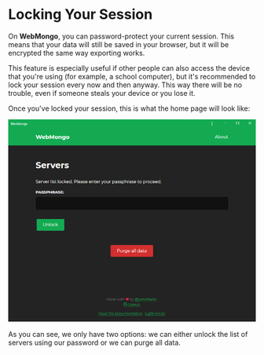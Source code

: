 # Locking Your Session

On **WebMongo**, you can password-protect your current session. This means that your data will still be saved in your browser, but it will be encrypted the same way exporting works.

This feature is especially useful if other people can also access the device that you're using (for example, a school computer), but it's recommended to lock your session every now and then anyway. This way there will be no trouble, even if someone steals your device or you lose it.

Once you've locked your session, this is what the home page will look like:

![WebMongo homepage locked](./images/webmongo-home-locked.png)

As you can see, we only have two options: we can either unlock the list of servers using our password or we can purge all data.
